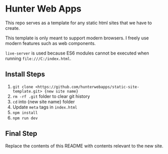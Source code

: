 # Hunter Web Apps

This repo serves as a template for any static html sites that we have to create.

This template is only meant to support modern browsers. I freely use modern features such as web components.

`live-server` is used because ES6 modules cannot be executed when running `file:///C:/index.html`.

## Install Steps

1. `git clone <https://github.com/hunterwebapps/static-site-template.git> {new site name}`
2. `rm -rf .git` folder to clear git history
3. `cd` into {new site name} folder
4. Update `meta` tags in `index.html`
5. `npm install`
6. `npm run dev`

## Final Step

Replace the contents of this README with contents relevant to the new site.
